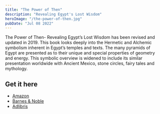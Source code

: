 ```yaml
---
title: "The Power of Then"
description: "Revealing Egypt's Lost Wisdom"
heroImage: "/the-power-of-then.jpg"
pubDate: "Jul 08 2022"
---
```


The Power of Then- Revealing Egypt’s Lost Wisdom has been revised and updated in 2019. This book looks deeply into the Hermetic and Alchemic symbolism inherent in Egypt’s temples and texts. The many pyramids of Egypt are presented as to their unique and special properties of geometry and energy. This symbolic overview is widened to include its similar presentation worldwide with Ancient Mexico, stone circles, fairy tales and mythology.

## Get it here

- [Amazon](https://www.amazon.com/Power-Then-Revealing-Wisdom-Revised/dp/8269126608/ref=sr_1_2?qid=1567592742&refinements=p_27%3AHowdie+Mickoski&s=books&sr=1-2&text=Howdie+Mickoski)
- [Barnes & Noble](https://www.barnesandnoble.com/w/the-power-of-then-howdie-mickoski/1133245101?ean=9788269126600)
- [Adlibris](https://www.adlibris.com/no/bok/the-power-of-then-9788269126600)
